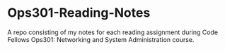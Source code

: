 # Ops301-Reading-Notes
A repo consisting of my notes for each reading assignment during Code Fellows Ops301: Networking and System Administration course. 
